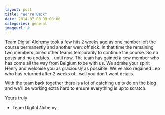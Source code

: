 ```yaml
---
layout: post
title: "We're Back"
date: 2014-07-08 09:00:00
categories: general
imageurl: #
---
```

Team Digital Alchemy took a few hits 2 weeks ago as one member left the course permanently and another went off sick. In that time the remaining two members joined other teams temporarily to continue the course. So no posts and no updates... until now. The team has gained a new member who has come all the way from Belgium to be with us. We admire your spirit Henry and welcome you as graciously as possible. We've also regained Leo who has returned after 2 weeks of.. well you don't want details. 

With the team back together there is a lot of catching up to do on the blog and we'll be working extra hard to ensure everything is up to scratch.

Yours truly
- Team Digital Alchemy